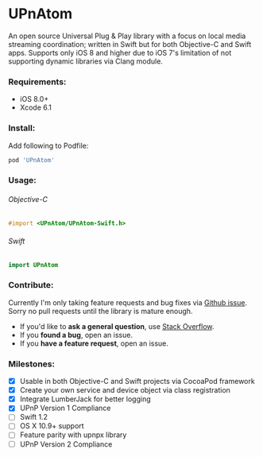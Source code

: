 UPnAtom
=========

An open source Universal Plug & Play library with a focus on local media streaming coordination; written in Swift but for both Objective-C and Swift apps. Supports only iOS 8 and higher due to iOS 7's limitation of not supporting dynamic libraries via Clang module.

### Requirements:
* iOS 8.0+
* Xcode 6.1

### Install:
Add following to Podfile:
```ruby
pod 'UPnAtom'
```

### Usage:
######  Objective-C
```objective-c
#import <UPnAtom/UPnAtom-Swift.h>
```

###### Swift
```swift
import UPnAtom
```

### Contribute:
Currently I'm only taking feature requests and bug fixes via [Github issue](https://github.com/master-nevi/UPnAtom/issues). Sorry no pull requests until the library is mature enough.

- If you'd like to **ask a general question**, use [Stack Overflow](http://stackoverflow.com/).
- If you **found a bug**, open an issue.
- If you **have a feature request**, open an issue.

### Milestones:
* [x] Usable in both Objective-C and Swift projects via CocoaPod framework
* [x] Create your own service and device object via class registration
* [x] Integrate LumberJack for better logging
* [x] UPnP Version 1 Compliance
* [ ] Swift 1.2
* [ ] OS X 10.9+ support
* [ ] Feature parity with upnpx library
* [ ] UPnP Version 2 Compliance
